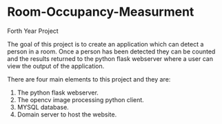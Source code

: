 # Room-Occupancy-Measurment
Forth Year Project

The goal of this project is to create an application which can detect a person in a room. Once a person has been detected they can be counted and the results returned to the python flask webserver where a user can view the output of the application.

There are four main elements to this project and they are:
1. The python flask webserver.
2. The opencv image processing python client.
3. MYSQL database.
4. Domain server to host the website.

